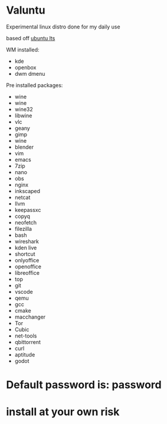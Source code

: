 # Valuntu
Experimental linux distro
done for my daily use

based off [ubuntu lts](https://ubuntu.com/)

WM installed:

* kde
* openbox
* dwm dmenu

Pre installed packages:

* wine
* wine
* wine32
* libwine
* vlc
* geany
* gimp
* wine
* blender
* vim
* emacs
* 7zip
* nano
* obs
* nginx
* inkscaped
* netcat
* llvm
* keepassxc
* copyq
* neofetch
* filezilla
* bash
* wireshark
* kden live
* shortcut
* onlyoffice
* openoffice
* libreoffice
* top
* git
* vscode
* qemu
* gcc
* cmake
* macchanger
* Tor
* Cubic
* net-tools
* qbittorrent
* curl
* aptitude
* godot

# Default password is: password

# install at your own risk
